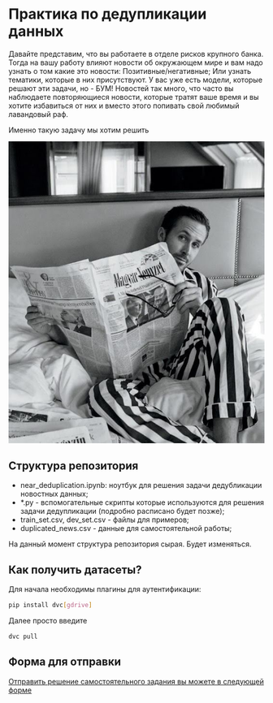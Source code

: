 # Практика по дедупликации данных

Давайте представим, что вы работаете в отделе рисков крупного банка. Тогда на вашу работу влияют новости об окружающем мире и вам надо узнать о том какие это новости:
Позитивные/негативные;
Или узнать тематики, которые в них присутствуют.
У вас уже есть модели, которые решают эти задачи, но - БУМ! Новостей так много, что часто вы наблюдаете повторяющиеся новости, которые тратят ваше время и вы хотите избавиться от них и вместо этого попивать свой любимый лавандовый раф.

Именно такую задачу мы хотим решить

![best_guy](./images/gos_read_news.jpeg)

## Структура репозитория
- near_deduplication.ipynb: ноутбук для решения задачи дедубликации новостных данных;
- *.py - вспомогательные скрипты которые используются для решения задачи дедупликации (подробно расписано будет позже);
- train_set.csv, dev_set.csv - файлы для примеров;
- duplicated_news.csv - данные для самостоятельной работы;

На данный момент структура репозитория сырая. Будет изменяться.

## Как получить датасеты?

Для начала необходимы плагины для аутентификации:

```bash
pip install dvc[gdrive]
```

Далее просто введите

```bash
dvc pull
```
## Форма для отправки

[Отправить решение самостоятельного задания вы можете в следующей форме](https://forms.yandex.ru/u/6654b754d046881ae3e7267b/)
